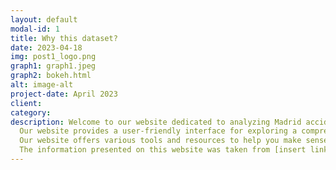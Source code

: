```yaml
---
layout: default
modal-id: 1
title: Why this dataset?
date: 2023-04-18
img: post1_logo.png
graph1: graph1.jpeg
graph2: bokeh.html
alt: image-alt
project-date: April 2023
client: 
category: 
description: Welcome to our website dedicated to analyzing Madrid accidents data! 
  Our website provides a user-friendly interface for exploring a comprehensive dataset on traffic accidents that have occurred in Madrid from 2019 to 2023. By analyzing this data, you can gain insights into the causes and patterns of accidents, which can inform policy decisions and help to reduce the number of accidents in the future. 
  Our website offers various tools and resources to help you make sense of the data, including data visualization tools and data analysis guides. Whether you are studying or working in a field related to data analysis or simply interested in improving road safety in Madrid, our website is a valuable resource. 
  The information presented on this website was taken from [insert link here]. Explore the data and let us know if you have any questions or feedback!
---
```

